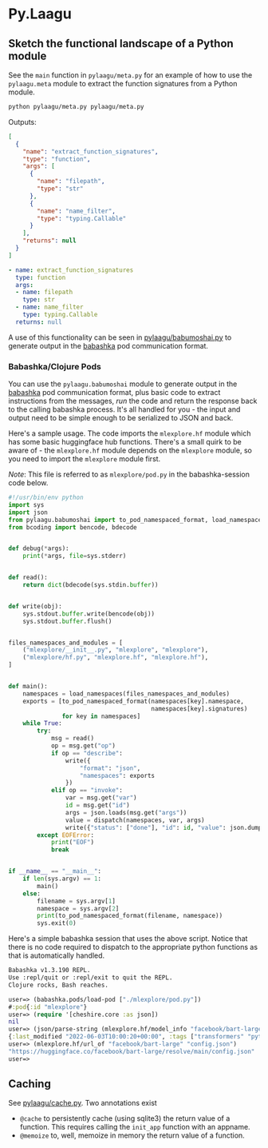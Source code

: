 # Py.Laagu


## Sketch the functional landscape of a Python module

See the `main` function in `pylaagu/meta.py` for an example of how to use the `pylaagu.meta` module to extract the function signatures from a Python module.

```bash
python pylaagu/meta.py pylaagu/meta.py
```

Outputs:
```json
[
  {
    "name": "extract_function_signatures",
    "type": "function",
    "args": [
      {
        "name": "filepath",
        "type": "str"
      },
      {
        "name": "name_filter",
        "type": "typing.Callable"
      }
    ],
    "returns": null
  }
]
```


```yaml
- name: extract_function_signatures
  type: function
  args:
  - name: filepath
    type: str
  - name: name_filter
    type: typing.Callable
  returns: null
```

A use of this functionality can be seen in [pylaagu/babumoshai.py](pylaagu/babumoshai.py) to generate output in the [babashka](https://babashka.org/) pod communication format.

### Babashka/Clojure Pods

You can use the `pylaagu.babumoshai` module to generate output in the [babashka](https://babashka.org/) pod communication format, plus basic code to extract instructions from the messages, *run* the code and return the response back to the calling babashka process. It's all handled for you - the input and output need to be simple enough to be serialized to JSON and back.

Here's a sample usage. The code imports the `mlexplore.hf` module which has some basic huggingface hub functions. There's a small quirk to be aware of - the `mlexplore.hf` module depends on the `mlexplore` module, so you need to import the `mlexplore` module first.


*Note*: This file is referred to as `mlexplore/pod.py` in the babashka-session code below.

```python
#!/usr/bin/env python
import sys
import json
from pylaagu.babumoshai import to_pod_namespaced_format, load_namespaces, dispatch
from bcoding import bencode, bdecode


def debug(*args):
    print(*args, file=sys.stderr)


def read():
    return dict(bdecode(sys.stdin.buffer))


def write(obj):
    sys.stdout.buffer.write(bencode(obj))
    sys.stdout.buffer.flush()


files_namespaces_and_modules = [
    ("mlexplore/__init__.py", "mlexplore", "mlexplore"),
    ("mlexplore/hf.py", "mlexplore.hf", "mlexplore.hf"),
]


def main():
    namespaces = load_namespaces(files_namespaces_and_modules)
    exports = [to_pod_namespaced_format(namespaces[key].namespace,
                                        namespaces[key].signatures)
               for key in namespaces]
    while True:
        try:
            msg = read()
            op = msg.get("op")
            if op == "describe":
                write({
                    "format": "json",
                    "namespaces": exports
                })
            elif op == "invoke":
                var = msg.get("var")
                id = msg.get("id")
                args = json.loads(msg.get("args"))
                value = dispatch(namespaces, var, args)
                write({"status": ["done"], "id": id, "value": json.dumps(value)})
        except EOFError:
            print("EOF")
            break


if __name__ == "__main__":
    if len(sys.argv) == 1:
        main()
    else:
        filename = sys.argv[1]
        namespace = sys.argv[2]
        print(to_pod_namespaced_format(filename, namespace))
        sys.exit(0)
```

Here's a simple babashka session that uses the above script. Notice that there is no code required to dispatch to the appropriate python functions as that is automatically handled.

```bash
Babashka v1.3.190 REPL.
Use :repl/quit or :repl/exit to quit the REPL.
Clojure rocks, Bash reaches.
```
```clojure
user=> (babashka.pods/load-pod ["./mlexplore/pod.py"])
#:pod{:id "mlexplore"}
user=> (require '[cheshire.core :as json])
nil
user=> (json/parse-string (mlexplore.hf/model_info "facebook/bart-large") keyword)
{:last_modified "2022-06-03T10:00:20+00:00", :tags ["transformers" "pytorch" "tf" "jax" "rust" "bart" "feature-extraction" "en" "arxiv:1910.13461" "license:apache-2.0" "endpoints_compatible" "region:us"], :_id "621ffdc136468d709f17adb9", :downloads 99383, :siblings [{:rfilename ".gitattributes", :size nil, :blob_id nil, :lfs nil} {:rfilename "README.md", :size nil, :blob_id nil, :lfs nil} {:rfilename "config.json", :size nil, :blob_id nil, :lfs nil} {:rfilename "flax_model.msgpack", :size nil, :blob_id nil, :lfs nil} {:rfilename "merges.txt", :size nil, :blob_id nil, :lfs nil} {:rfilename "pytorch_model.bin", :size nil, :blob_id nil, :lfs nil} {:rfilename "rust_model.ot", :size nil, :blob_id nil, :lfs nil} {:rfilename "tf_model.h5", :size nil, :blob_id nil, :lfs nil} {:rfilename "tokenizer.json", :size nil, :blob_id nil, :lfs nil} {:rfilename "tokenizer_config.json", :size nil, :blob_id nil, :lfs nil} {:rfilename "vocab.json", :size nil, :blob_id nil, :lfs nil}], :disabled false, :private false, :config {:architectures ["BartModel"], :model_type "bart", :tokenizer_config {}}, :transformersInfo {:auto_model "AutoModel", :custom_class nil, :pipeline_tag "feature-extraction", :processor "AutoTokenizer"}, :modelId "facebook/bart-large", :mask_token "<mask>", :gated false, :pipeline_tag "feature-extraction", :likes 159, :cardData {:tags nil, :datasets nil, :license "apache-2.0", :eval_results nil, :language "en", :model_name nil, :library_name nil, :base_model nil, :metrics nil}, :author "facebook", :lastModified "2022-06-03T10:00:20+00:00", :spaces ["enclap-team/enclap" "HaloMaster/chinesesummary" "webshop/amazon_shop" "eubinecto/idiomify" "MrVicente/RA-BART" "awacke1/HEDIS.Dash.Component.Top.Clinical.Terminology.Vocabulary" "andreslu/orion" "ka1kuk/litellm" "mikepastor11/PennwickFileAnalyzer" "theachyuttiwari/lfqa1" "Rschmaelzle/wikipedia-assistant" "adherent/Bart-gen-arg" "king007/wikipedia-assistant" "adumbrobot/facebook-bart-large" "asifmian/facebook-bart-large" "semaj83/ctmatch" "LMya/facebook-bart-large" "bagataway/facebook-bart-large" "ATForest/english" "sarat2hf/stock_information_app" "rtabrizi/RAG" "jfeng1115/marketing-analytics-bot" "vkthakur88/facebook-bart-large" "GuysTrans/MedChattRe" "GuysTrans/MedChattSumTran" "nonhuman/nnnn" "apekshik/bart-test" "Dhrumit1314/notivai-backend" "devvoi01/custom1" "rizkiduwinanto/challenge-NLP" "marcelomoreno26/Whatsapp-Chat-Summarizer-and-Analysis" "ieuniversity/Whatsapp_Analysis_Tool" "kenken999/litellm" "kenken999/litellmlope"], :id "facebook/bart-large", :safetensors nil, :library_name "transformers", :model_index nil, :card_data {:tags nil, :datasets nil, :license "apache-2.0", :eval_results nil, :language "en", :model_name nil, :library_name nil, :base_model nil, :metrics nil}, :transformers_info {:auto_model "AutoModel", :custom_class nil, :pipeline_tag "feature-extraction", :processor "AutoTokenizer"}, :sha "cb48c1365bd826bd521f650dc2e0940aee54720c", :widget_data nil, :created_at "2022-03-02T23:29:05+00:00"}
user=> (mlexplore.hf/url_of "facebook/bart-large" "config.json")
"https://huggingface.co/facebook/bart-large/resolve/main/config.json"
user=>
```

## Caching
See [pylaagu/cache.py](pylaagu/cache.py). Two annotations exist
- `@cache` to persistently cache (using sqlite3) the return value of a function. This requires calling the `init_app` function with an appname.
- `@memoize` to, well, memoize in memory the return value of a function.
